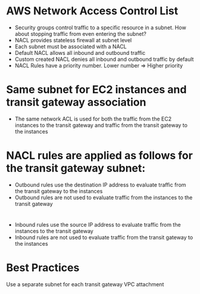 
# AWS Network Access Control List
- Security groups control traffic to a specific resource in a subnet. How about stopping traffic from even entering the 
  subnet?
- NACL provides stateless firewall at subnet level
- Each subnet must be associated with a NACL
- Default NACL allows all inbound and outbound traffic
- Custom created NACL denies all inbound and outbound traffic by default
- NACL Rules have a priority number. Lower number => Higher priority
# Same subnet for EC2 instances and transit gateway association
- The same network ACL is used for both the traffic from the EC2 instances to the transit gateway and traffic from the 
  transit gateway to the instances
# NACL rules are applied as follows for the transit gateway subnet:
- Outbound rules use the destination IP address to evaluate traffic from the transit gateway to the instances 
- Outbound rules are not used to evaluate traffic from the instances to the transit gateway 
  #
- Inbound rules use the source IP address to evaluate traffic from the instances to the transit gateway
- Inbound rules are not used to evaluate traffic from the transit gateway to the instances
# Best Practices
Use a separate subnet for each transit gateway VPC attachment